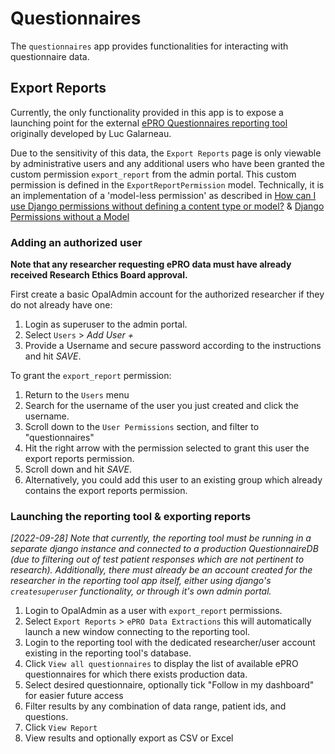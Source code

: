 # Questionnaires




The `questionnaires` app provides functionalities for interacting with questionnaire data.

## Export Reports




Currently, the only functionality provided in this app is to expose a launching point for the external [ePRO Questionnaires reporting tool][questionnaire-reporting-repo] originally developed by Luc Galarneau.

Due to the sensitivity of this data, the `Export Reports` page is only viewable by administrative users and any additional users who have been granted the custom permission `export_report` from the admin portal. This custom permission is defined in the `ExportReportPermission` model. Technically, it is an implementation of a 'model-less permission' as described in [How can I use Django permissions without defining a content type or model?][django-modelless-perms-stackoverflow] & [Django Permissions without a Model][django-modelless-perms-github]

### Adding an authorized user

**Note that any researcher requesting ePRO data must have already received Research Ethics Board approval.**

First create a basic OpalAdmin account for the authorized researcher if they do not already have one:

1. Login as superuser to the admin portal.
2. Select `Users` > *Add User +*
3. Provide a Username and secure password according to the instructions and hit *SAVE*.

To grant the `export_report` permission:

1. Return to the `Users` menu
2. Search for the username of the user you just created and click the username.
3. Scroll down to the `User Permissions` section, and filter to "questionnaires"
4. Hit the right arrow with the permission selected to grant this user the export reports permission.
5. Scroll down and hit *SAVE*.
6. Alternatively, you could add this user to an existing group which already contains the export reports permission.

### Launching the reporting tool & exporting reports

*[2022-09-28] Note that currently, the reporting tool must be running in a separate django instance and connected to a production QuestionnaireDB (due to filtering out of test patient responses which are not pertinent to research).*
*Additionally, there must already be an account created for the researcher in the reporting tool app itself, either using django's `createsuperuser` functionality, or through it's own admin portal.*

1. Login to OpalAdmin as a user with `export_report` permissions.
2. Select `Export Reports` > `ePRO Data Extractions` this will automatically launch a new window connecting to the reporting tool.
3. Login to the reporting tool with the dedicated researcher/user account existing in the reporting tool's database.
4. Click `View all questionnaires` to display the list of available ePRO questionnaires for which there exists production data.
5. Select desired questionnaire, optionally tick "Follow in my dashboard" for easier future access
6. Filter results by any combination of data range, patient ids, and questions.
7. Click `View Report`
8. View results and optionally export as CSV or Excel



<!-- Link identifiers -->
[django-modelless-perms-github]: https://github.com/surfer190/fixes/blob/master/docs/django/django-permissions-without-a-model.md
[django-modelless-perms-stackoverflow]: https://stackoverflow.com/questions/13932774/how-can-i-use-django-permissions-without-defining-a-content-type-or-model
[questionnaire-reporting-repo]: https://gitlab.com/opalmedapps/opalquestionnairesDB
